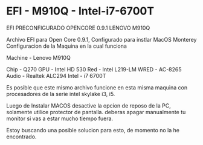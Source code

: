 # EFI - M910Q - Intel-i7-6700T

EFI PRECONFIGURADO
OPENCORE 0.9.1
LENOVO M910Q

Archivo EFI para Open Core 0.9.1, Configurado para instlar MacOS Monterey
Configuracion de la Maquina en la cual funciona

Machine - Lenovo M910Q

Chip  - 	Q270
GPU   - 	Intel HD 530
Red   - 	Intel L219-LM
WRED  - 	AC-8265
Audio - 	Realtek ALC294
Intel - 	i7 6700T

Es posible que este mismo archivo funcione en esta misma maquina con procesadores de la serie intel skylake i3, i5.

Luego de Instalar MACOS desactive la opcion de reposo de la PC, solamente utilice protector de pantalla. deberas apagar manualmente tu monitor si vas a estar mucho tiempo fuera.

Estoy buscando una posible solucion para esto, de momento no la he encontrado.



